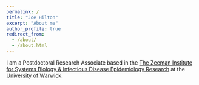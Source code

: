 ```yaml
---
permalink: /
title: "Joe Hilton"
excerpt: "About me"
author_profile: true
redirect_from: 
  - /about/
  - /about.html
---
```


I am a Postdoctoral Research Associate based in the [The Zeeman Institute for Systems Biology & Infectious Disease Epidemiology Research](https://warwick.ac.uk/fac/cross_fac/zeeman_institute/) at the [University of Warwick](https://warwick.ac.uk/).
